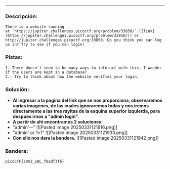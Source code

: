 ---
### Descripción:
```
There is a website running at `https://jupiter.challenges.picoctf.org/problem/33850/` ([link](https://jupiter.challenges.picoctf.org/problem/33850/)) or http://jupiter.challenges.picoctf.org:33850. Do you think you can log us in? Try to see if you can login!
```

### Pistas: 
```
1.-There doesn't seem to be many ways to interact with this. I wonder if the users are kept in a database?
2.- Try to think about how the website verifies your login.
```

### Solución:
- **Al ingresar a la pagina del link que se nos proporciona, observaremos varias imagenes, de las cuales ignoraremos todas y nos iremos directamente a las tres rayitas de la esquina superior izquierda, para despues irnos a "admin login".**
- **A partir de ahi encontramos 2 soluciones:**
- "admin'--"
![[Pasted image 20250331121916.png]]
- "admin' or 1=1"
![[Pasted image 20250331121933.png]]
- **Con ello nos dara la bandera.**
![[Pasted image 20250331121942.png]]

### Bandera:
```
picoCTF{s0m3_SQL_f8adf3fb}
```
